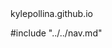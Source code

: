 <!-- thrill.html -->
<!DOCTYPE html>
<html>

<head>
  <meta charset="UTF-8">
  <title>art</title>
  <!-- CSS -->
  <link rel="stylesheet" href="../../styles.css">
  <!-- Scripts -->
  <script src="../../scripts/p5/p5.min.js"></script>
  <script language="javascript" type="text/javascript" src="../../scripts/p5/addons/p5.dom.js"></script>
  <script src="breathing.js"></script>
</head>

<body>
  <div id="container">
    <div id='header'>
      kylepollina.github.io
    </div>

#include "../../nav.md"

  </div>
</body>

</html>
